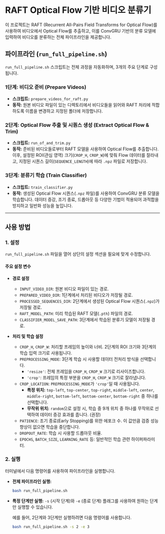 # RAFT Optical Flow 기반 비디오 분류기

이 프로젝트는 RAFT (Recurrent All-Pairs Field Transforms for Optical Flow)를 사용하여 비디오에서 Optical Flow를 추출하고, 이를 ConvGRU 기반의 분류 모델에 입력하여 비디오를 분류하는 전체 파이프라인을 제공합니다.

## 파이프라인 (`run_full_pipeline.sh`)

`run_full_pipeline.sh` 스크립트는 전체 과정을 자동화하며, 3개의 주요 단계로 구성됩니다.

### 1단계: 비디오 준비 (Prepare Videos)

- **스크립트:** `prepare_videos_for_raft.py`
- **동작:** 원본 비디오 파일이 있는 디렉토리에서 비디오들을 읽어와 RAFT 처리에 적합하도록 이름을 변경하고 지정된 폴더에 저장합니다.

### 2단계: Optical Flow 추출 및 시퀀스 생성 (Extract Optical Flow & Trim)

- **스크립트:** `run_of_and_trim.py`
- **동작:** 준비된 비디오들로부터 RAFT 모델을 사용하여 Optical Flow를 추출합니다. 이후, 설정된 ROI(관심 영역) 크기(`CROP_H`, `CROP_W`)에 맞춰 Flow 데이터를 잘라내고, 지정된 시퀀스 길이(`SEQUENCE_LENGTH`)에 따라 `.npz` 파일로 저장합니다.

### 3단계: 분류기 학습 (Train Classifier)

- **스크립트:** `train_classifier.py`
- **동작:** 생성된 Optical Flow 시퀀스(`.npz` 파일)를 사용하여 ConvGRU 분류 모델을 학습합니다. 데이터 증강, 조기 종료, 드롭아웃 등 다양한 기법이 적용되어 과적합을 방지하고 일반화 성능을 높입니다.

---

## 사용 방법

### 1. 설정

`run_full_pipeline.sh` 파일을 열어 상단의 설정 섹션을 필요에 맞게 수정합니다.

#### 주요 설정 변수

- **경로 설정**
  - `INPUT_VIDEO_DIR`: 원본 비디오 파일이 있는 경로.
  - `PREPARED_VIDEO_DIR`: 1단계에서 처리된 비디오가 저장될 경로.
  - `PROCESSED_SEQUENCES_DIR`: 2단계에서 생성된 Optical Flow 시퀀스(`.npz`)가 저장될 경로.
  - `RAFT_MODEL_PATH`: 미리 학습된 RAFT 모델(`.pth`) 파일의 경로.
  - `CLASSIFIER_MODEL_SAVE_PATH`: 3단계에서 학습된 분류기 모델이 저장될 경로.

- **처리 및 학습 설정**
  - `CROP_H`, `CROP_W`: 처리할 프레임의 높이와 너비. 2단계의 ROI 크기와 3단계의 학습 입력 크기로 사용됩니다.
  - `PREPROCESSING_MODE`: 3단계 학습 시 사용할 데이터 전처리 방식을 선택합니다.
    - `'resize'`: 전체 프레임을 `CROP_H`, `CROP_W` 크기로 리사이즈합니다.
    - `'crop'`: 프레임의 특정 부분을 `CROP_H`, `CROP_W` 크기로 잘라냅니다.
  - `CROP_LOCATION`: `PREPROCESSING_MODE`가 `'crop'`일 때 사용됩니다.
    - **특정 위치:** `top-left`, `top-center`, `top-right`, `middle-left`, `center`, `middle-right`, `bottom-left`, `bottom-center`, `bottom-right` 중 하나를 선택합니다.
    - **무작위 위치:** `random`으로 설정 시, 학습 중 9개 위치 중 하나를 무작위로 선택하여 데이터 증강 효과를 줍니다. (권장)
  - `PATIENCE`: 조기 종료(Early Stopping)를 위한 에포크 수. 이 값만큼 검증 성능 향상이 없으면 학습을 중단합니다.
  - `DROPOUT_RATE`: 학습 시 사용할 드롭아웃 비율.
  - `EPOCHS`, `BATCH_SIZE`, `LEARNING_RATE` 등: 일반적인 학습 관련 하이퍼파라미터.

### 2. 실행

터미널에서 다음 명령어를 사용하여 파이프라인을 실행합니다.

- **전체 파이프라인 실행:**
  ```bash
  bash run_full_pipeline.sh
  ```

- **특정 단계만 실행:**
  `-s` (시작 단계)와 `-e` (종료 단계) 플래그를 사용하여 원하는 단계만 실행할 수 있습니다.
  
  예를 들어, 2단계와 3단계만 실행하려면 다음 명령어를 사용합니다.
  ```bash
  bash run_full_pipeline.sh -s 2 -e 3
  ```